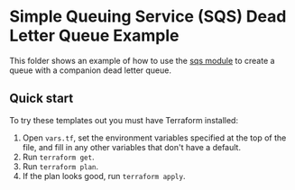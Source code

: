 # Simple Queuing Service (SQS) Dead Letter Queue Example

This folder shows an example of how to use the [sqs module](/modules/sqs) to create a queue with a companion
dead letter queue.

## Quick start

To try these templates out you must have Terraform installed:

1. Open `vars.tf`, set the environment variables specified at the top of the file, and fill in any other variables that
   don't have a default.
1. Run `terraform get`.
1. Run `terraform plan`.
1. If the plan looks good, run `terraform apply`.
